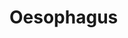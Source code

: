 <!--
Filename: 	Oesophagus.md
Project: 	/Users/shume/Developer/mnemosyne/docs/MMB/docs/a_GE
Author: 	shumez <https://github.com/shumez>
Created: 	2019-04-03 17:15:7
Modified: 	2019-04-23 20:32:31
-----
Copyright (c) 2019 shumez
-->

# Oesophagus


<!--
## 

**Definition**

* 

**Etiology**

* 

**Epidemiology**

* 

**Classification**

* 

**Sign and Symptom**

* 

**Association**

* 

**Examination**

* 

**Treatment**

* 

**Prognosis**

* 

**Appendix**

* 
-->

## 

[x+\frac{1}{x}=1]: https://latex.codecogs.com/gif.latex?\inline&space;x+\frac{1}{x}=1
<!-- [x+\frac{1}{x}=1]: https://latex.codecogs.com/gif.latex?x+\frac{1}{x}=1 -->

<!-- <style type="text/css">
	img{width: 50%; float: right;}
</style> -->
